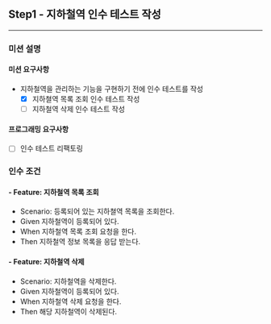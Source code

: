 ## Step1 - 지하철역 인수 테스트 작성
---
### 미션 설명
#### 미션 요구사항
- 지하철역을 관리하는 기능을 구현하기 전에 인수 테스트를 작성
  - [x] 지하쳘역 목록 조회 인수 테스트 작성
  - [ ] 지하철역 삭제 인수 테스트 작성

#### 프로그래밍 요구사항
- [ ] 인수 테스트 리팩토링

### 인수 조건
#### - Feature: 지하철역 목록 조회
  - Scenario: 등록되어 있는 지하쳘역 목록을 조회한다.
  - Given 지하철역이 등록되어 있다.
  - When 지하철역 목록 조회 요청을 한다.
  - Then 지하철역 정보 목록을 응답 받는다.

#### - Feature: 지하철역 삭제
  - Scenario: 지하철역을 삭제한다.
  - Given 지하철역이 등록되어 있다.
  - When 지하철역 삭제 요청을 한다.
  - Then 해당 지하철역이 삭제된다.
